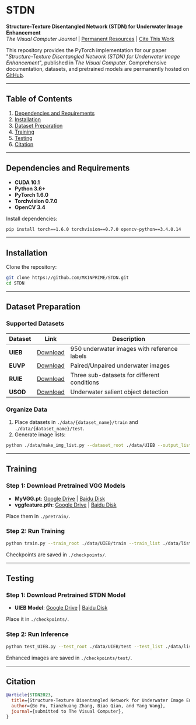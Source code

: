 # STDN  
**Structure-Texture Disentangled Network (STDN) for Underwater Image Enhancement**  
*The Visual Computer Journal* | [Permanent Resources](https://github.com/MXINPRIME/STDN) | [Cite This Work](#citation)

This repository provides the PyTorch implementation for our paper "*Structure-Texture Disentangled Network (STDN) for Underwater Image Enhancement*", published in *The Visual Computer*. Comprehensive documentation, datasets, and pretrained models are permanently hosted on [GitHub](https://github.com/MXINPRIME/STDN).

---

## Table of Contents  
1. [Dependencies and Requirements](#dependencies)  
2. [Installation](#installation)  
3. [Dataset Preparation](#datasets)  
4. [Training](#training)  
5. [Testing](#testing)  
6. [Citation](#citation)  

---

<a name="dependencies"></a>
## Dependencies and Requirements  
- **CUDA 10.1**  
- **Python 3.6+**  
- **PyTorch 1.6.0**  
- **Torchvision 0.7.0**  
- **OpenCV 3.4**  

Install dependencies:  
```bash
pip install torch==1.6.0 torchvision==0.7.0 opencv-python==3.4.0.14
```

---

<a name="installation"></a>
## Installation  
Clone the repository:  
```bash
git clone https://github.com/MXINPRIME/STDN.git
cd STDN
```

---

<a name="datasets"></a>
## Dataset Preparation  
### Supported Datasets  
| Dataset | Link | Description |  
|---------|------|-------------|  
| **UIEB** | [Download](https://ieeexplore.ieee.org/document/8917818) | 950 underwater images with reference labels |  
| **EUVP** | [Download](http://irvlab.cs.umn.edu/resources/euvp-dataset) | Paired/Unpaired underwater images |  
| **RUIE** | [Download](https://ieeexplore.ieee.org/document/8949763) | Three sub-datasets for different conditions |  
| **USOD** | [Download](https://github.com/xahidbuffon/SVAM-Net) | Underwater salient object detection |  

### Organize Data  
1. Place datasets in `./data/{dataset_name}/train` and `./data/{dataset_name}/test`.  
2. Generate image lists:  
```bash
python ./data/make_img_list.py --dataset_root ./data/UIEB --output_list ./data/list/UIEB_train.txt
```

---

<a name="training"></a>
## Training  
### Step 1: Download Pretrained VGG Models  
- **MyVGG.pt**: [Google Drive](https://drive.google.com/file/d/1v67HJre81RrNJbnLmdpspwSsiMkLBSnP/view?usp=sharing) | [Baidu Disk](https://pan.baidu.com/s/1pRx5zGLfV2Co0x_BcJOtJQ?pwd=c915)  
- **vggfeature.pth**: [Google Drive](https://drive.google.com/file/d/1TUmfNIPT6PIf0sVNl88CZiqtkNOh13jq/view) | [Baidu Disk](https://pan.baidu.com/s/1bfbThbMeErJJYLv693FuSg?pwd=84zk)  

Place them in `./pretrain/`.  

### Step 2: Run Training  
```bash
python train.py --train_root ./data/UIEB/train --train_list ./data/list/UIEB_train.txt
```
Checkpoints are saved in `./checkpoints/`.

---

<a name="testing"></a>
## Testing  
### Step 1: Download Pretrained STDN Model  
- **UIEB Model**: [Google Drive](https://drive.google.com/file/d/1VqryfoKZBenS4mlFM3SZL338pX3a6m9B/view?usp=sharing) | [Baidu Disk](https://pan.baidu.com/s/1Aq_1JA46sW6uyyU_Xibjiw?pwd=nacf)  

Place it in `./checkpoints/`.  

### Step 2: Run Inference  
```bash
python test_UIEB.py --test_root ./data/UIEB/test --test_list ./data/list/UIEB_test.txt
```
Enhanced images are saved in `./checkpoints/test/`.


---

<a name="citation"></a>
## Citation  
```bibtex
@article{STDN2023,
  title={Structure-Texture Disentangled Network for Underwater Image Enhancement},
  author={Bo Fu, Tianzhuang Zhang, Biao Qian, and Yang Wang},
  journal={submitted to The Visual Computer},
}
```
